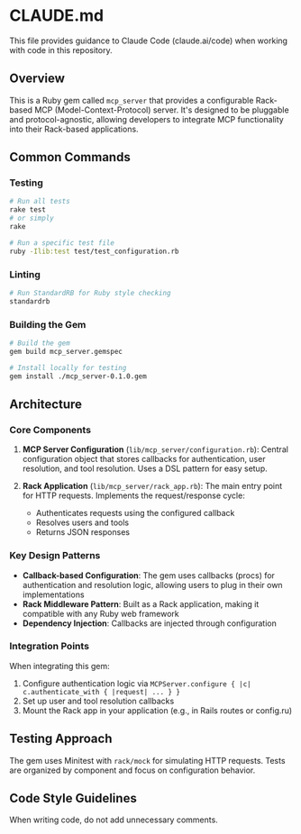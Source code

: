 # CLAUDE.md

This file provides guidance to Claude Code (claude.ai/code) when working with code in this repository.

## Overview
This is a Ruby gem called `mcp_server` that provides a configurable Rack-based MCP (Model-Context-Protocol) server. It's designed to be pluggable and protocol-agnostic, allowing developers to integrate MCP functionality into their Rack-based applications.

## Common Commands

### Testing
```bash
# Run all tests
rake test
# or simply
rake

# Run a specific test file
ruby -Ilib:test test/test_configuration.rb
```

### Linting
```bash
# Run StandardRB for Ruby style checking
standardrb
```

### Building the Gem
```bash
# Build the gem
gem build mcp_server.gemspec

# Install locally for testing
gem install ./mcp_server-0.1.0.gem
```

## Architecture

### Core Components
1. **MCP Server Configuration** (`lib/mcp_server/configuration.rb`): Central configuration object that stores callbacks for authentication, user resolution, and tool resolution. Uses a DSL pattern for easy setup.

2. **Rack Application** (`lib/mcp_server/rack_app.rb`): The main entry point for HTTP requests. Implements the request/response cycle:
   - Authenticates requests using the configured callback
   - Resolves users and tools
   - Returns JSON responses


### Key Design Patterns
- **Callback-based Configuration**: The gem uses callbacks (procs) for authentication and resolution logic, allowing users to plug in their own implementations
- **Rack Middleware Pattern**: Built as a Rack application, making it compatible with any Ruby web framework
- **Dependency Injection**: Callbacks are injected through configuration

### Integration Points
When integrating this gem:
1. Configure authentication logic via `MCPServer.configure { |c| c.authenticate_with { |request| ... } }`
2. Set up user and tool resolution callbacks
3. Mount the Rack app in your application (e.g., in Rails routes or config.ru)

## Testing Approach
The gem uses Minitest with `rack/mock` for simulating HTTP requests. Tests are organized by component and focus on configuration behavior.

## Code Style Guidelines
When writing code, do not add unnecessary comments.